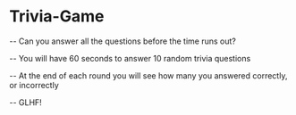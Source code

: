 # Trivia-Game

-- Can you answer all the questions before the time runs out?

-- You will have 60 seconds to answer 10 random trivia questions

-- At the end of each round you will see how many you answered correctly, or incorrectly

-- GLHF! 